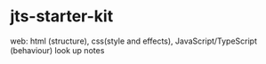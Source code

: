 # jts-starter-kit
web: html (structure), css(style and effects), JavaScript/TypeScript (behaviour) look up notes

